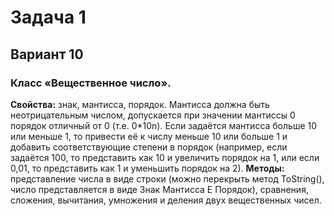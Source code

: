 # Задача 1
## Вариант 10
### Класс «Вещественное число».
**Свойства:** знак, мантисса, порядок. Мантисса должна быть неотрицательным числом, допускается при значении мантиссы 0 порядок отличный от 0 (т.е. 0*10n). Если задаётся мантисса больше 10 или меньше 1, то привести её к числу меньше 10 или больше 1 и добавить соответствующие степени в порядок (например, если задаётся 100, то представить как 10 и увеличить порядок на 1, или если 0,01, то представить как 1 и уменьшить порядок на 2).
**Методы:** представление числа в виде строки (можно перекрыть метод ToString(), число представляется в виде Знак Мантисса E Порядок), сравнения, сложения, вычитания, умножения и деления  двух вещественных чисел.
